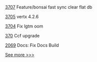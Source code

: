 
[3707](https://github.com/hyperledger/besu/pull/3707) Feature/bonsai fast sync clear flat db

[3705](https://github.com/hyperledger/besu/pull/3705) vertx 4.2.6

[3704](https://github.com/hyperledger/besu/pull/3704) Fix lgtm oom

[370](https://github.com/hyperledger-labs/private-data-objects/pull/370) Ccf upgrade

[2069](https://github.com/hyperledger/iroha/pull/2069) Docs: Fix Docs Build


[See more >>>](https://start-here.hyperledger.org/pull-requests)
